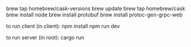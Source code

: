 brew tap homebrew/cask-versions
brew update
brew tap homebrew/cask
brew install node
brew install protobuf
brew install protoc-gen-grpc-web

to run client (in client):
npm install
npm run dev

to run server (in root):
cargo run
